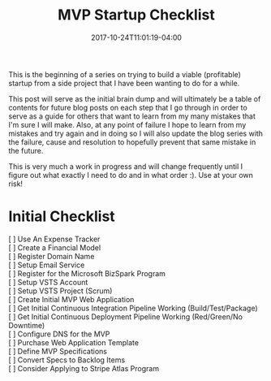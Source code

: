 ﻿---
title: "MVP Startup Checklist"
date: 2017-10-24T11:01:19-04:00
draft: false
tags: [
    "startup",
    "mvp"
]
categories: [
    "Startup",
    "MVP",
]
description: "My startup checklist"
---

This is the beginning of a series on trying to build a viable (profitable) startup from a side project that I have been wanting to do for a while.

This post will serve as the initial brain dump and will ultimately be a table of contents for future blog posts on each step that I go through in order to serve as a guide for others that want to learn from my many mistakes that I'm sure I will make. Also, at any point of failure I hope to learn from my mistakes and try again and in doing so I will also update the blog series with the failure, cause and resolution to hopefully prevent that same mistake in the future.

This is very much a work in progress and will change frequently until I figure out what exactly I need to do and in what order :). Use at your own risk!

# Initial Checklist
[ ] Use An Expense Tracker  
[ ] Create a Financial Model  
[ ] Register Domain Name  
[ ] Setup Email Service   
[ ] Register for the Microsoft BizSpark Program  
[ ] Setup VSTS Account  
[ ] Setup VSTS Project (Scrum)  
[ ] Create Initial MVP Web Application  
[ ] Get Initial Continuous Integration Pipeline Working (Build/Test/Package)   
[ ] Get Initial Continuous Deployment Pipeline Working (Red/Green/No Downtime)  
[ ] Configure DNS for the MVP  
[ ] Purchase Web Application Template  
[ ] Define MVP Specifications  
[ ] Convert Specs to Backlog Items  
[ ] Consider Applying to Stripe Atlas Program  